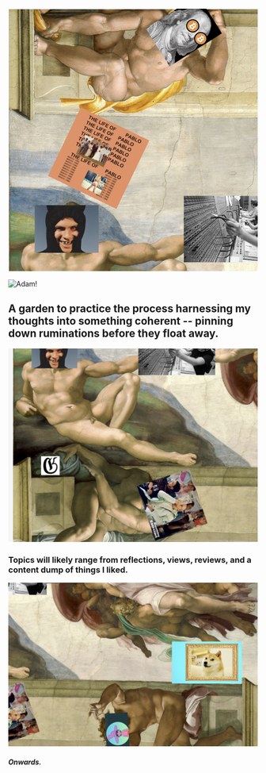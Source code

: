 











![Adam!](/assets/images/w1.png "adam")



![Adam!](/assets/images/w2.png "adam")
</p>


## A garden to practice the process harnessing my thoughts into something coherent -- pinning down ruminations before they float away.

![Adam!](/assets/images/w3.png "adam")



### Topics will likely range from reflections, views, reviews, and a content dump of things I liked. 


![Adam!](/assets/images/w4.png "adam")


#### *Onwards.*
